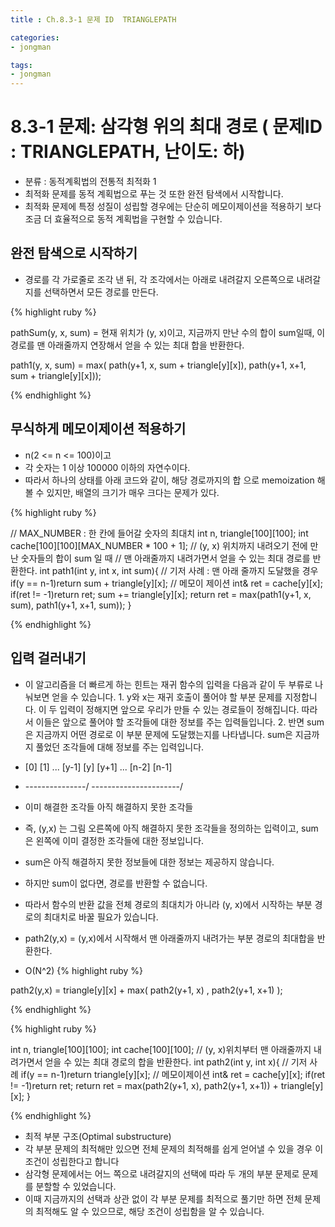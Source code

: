 ```yaml
---
title : Ch.8.3-1 문제 ID  TRIANGLEPATH

categories:
- jongman

tags:
- jongman
---
```


# 8.3-1 문제: 삼각형 위의 최대 경로 ( 문제ID : TRIANGLEPATH, 난이도: 하)
[algo]: <https://algospot.com/judge/problem/read/TRIANGLEPATH>

- 분류 : 동적계획법의 전통적 최적화 1
- 최적화 문제를 동적 계획법으로 푸는 것 또한 완전 탐색에서 시작합니다.
- 최적화 문제에 특정 성질이 성립할 경우에는 단순히 메모이제이션을 적용하기 보다 조금 더 효율적으로
  동적 계획법을 구현할 수 있습니다.

## 완전 탐색으로 시작하기

- 경로를 각 가로줄로 조각 낸 뒤, 각 조각에서는 아래로 내려갈지 오른쪽으로 내려갈지를 선택하면서 모든
  경로를 만든다.


{% highlight ruby %}

pathSum(y, x, sum) = 현재 위치가 (y, x)이고, 지금까지 만난 수의 합이 sum일때, 이 경로를 맨
아래줄까지 연장해서 얻을 수 있는 최대 합을 반환한다.

path1(y, x, sum) = max( path(y+1, x, sum + triangle[y][x]), path(y+1, x+1, sum + triangle[y][x]));

{% endhighlight %}

## 무식하게 메모이제이션 적용하기

- n(2 <= n <= 100)이고
- 각 숫자는 1 이상 100000 이하의 자연수이다.
- 따라서 하나의 상태를 아래 코드와 같이, 해당 경로까지의 합 으로 memoization 해볼 수 있지만,
  배열의 크기가 매우 크다는 문제가 있다. 
 
{% highlight ruby %}

// MAX_NUMBER : 한 칸에 들어갈 숫자의 최대치
int n, triangle[100][100];
int cache[100][100][MAX_NUMBER * 100 + 1];
// (y, x) 위치까지 내려오기 전에 만난 숫자들의 합이 sum 일 때
// 맨 아래줄까지 내려가면서 얻을 수 있는 최대 경로를 반환한다.
int path1(int y, int x, int sum){
    // 기저 사례 : 맨 아래 줄까지 도달했을 경우
    if(y == n-1)return sum + triangle[y][x];
    // 메모이 제이션
    int& ret = cache[y][x];
    if(ret != -1)return ret;
    sum += triangle[y][x];
    return ret = max(path1(y+1, x, sum), path1(y+1, x+1, sum));
}


{% endhighlight %}

## 입력 걸러내기
- 이 알고리즘을 더 빠르게 하는 힌트는 재귀 함수의 입력을 다음과 같이 두 부류로 나눠보면 얻을 수
  있습니다.
        1. y와  x는 재귀 호출이 풀어야 할 부분 문제를 지정합니다. 이 두 입력이 정해지면 앞으로
           우리가 만들 수 있는 경로들이 정해집니다. 따라서 이들은 앞으로 풀어야 할 조각들에 대한
           정보를 주는 입력들입니다.
        2. 반면 sum은 지금까지 어떤 경로로 이 부분 문제에 도달했는지를 나타냅니다. sum은 지금까지
           풀었던 조각들에 대해 정보를 주는 입력입니다.
- [0] [1] ... [y-1] [y] [y+1] ... [n-2] [n-1]
- \---------------/ \----------------------/
- 이미 해결한 조각들 아직 해결하지 못한 조각들

- 즉, (y,x) 는 그림 오른쪽에 아직 해결하지 못한 조각들을 정의하는 입력이고, sum은 왼쪽에 이미 결정한
  조각들에 대한 정보입니다.
- sum은 아직 해결하지 못한 정보들에 대한 정보는 제공하지 않습니다.
- 하지만 sum이 없다면, 경로를 반환할 수 없습니다.
- 따라서 함수의 반환 값을 전체 경로의 최대치가 아니라 (y, x)에서 시작하는 부분 경로의 최대치로 바꿀
  필요가 있습니다.

- path2(y,x) = (y,x)에서 시작해서 맨 아래줄까지 내려가는 부분 경로의 최대합을 반환한다.
- O(N^2)
{% highlight ruby %}

path2(y,x) = triangle[y][x] + max( path2(y+1, x) , path2(y+1, x+1) );

{% endhighlight %}


{% highlight ruby %}

int n, triangle[100][100];
int cache[100][100];
// (y, x)위치부터 맨 아래줄까지 내려가면서 얻을 수 있는 최대 경로의 합을 반환한다.
int path2(int y, int x){
    // 기저 사례
    if(y == n-1)return triangle[y][x];
    // 메모이제이션
    int& ret = cache[y][x];
    if(ret != -1)return ret;
    return ret = max(path2(y+1, x), path2(y+1, x+1)) + triangle[y][x];
}

{% endhighlight %}

- 최적 부분 구조(Optimal substructure)
- 각 부분 문제의 최적해만 있으면 전체 문제의 최적해를 쉽게 얻어낼 수 있을 경우 이 조건이 성립한다고
 합니다
- 삼각형 문제에서는 어느 쪽으로 내려갈지의 선택에 따라 두 개의 부분 문제로 문제를 분할할 수
  있었습니다.
- 이때 지금까지의 선택과 상관 없이 각 부분 문제를 최적으로 풀기만 하면 전체 문제의 최적해도 알 수
  있으므로, 해당 조건이 성립함을 알 수 있습니다.

